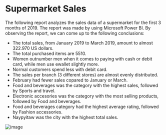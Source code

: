 # Supermarket Sales


Τhe following report analyzes the sales data of a supermarket for the first 3 months of 2019. The report was made by using Microsoft Power BI. By observing the report, we can come up to the following conclusions:

* The total sales, from January 2019 to March 2019, amount to almost 322.970 US dollars.
* The total purchased items are 5510.
* Women outnumber men when it comes to paying with cash or debit card, while men use ewallet slightly more.
* Normal customers spend less with debit card.
* The sales per branch (3 different stores) are almost evenly distributed.
* February had fewer sales copared to January or March.
* Food and beverages was the category with the highest sales, followed by Sports and travel.
* Electronic  accesories was the category with the most selling products, followed by Food and beverages.
* Food and beverages category had the highest average rating, followed by Fashion accessories.
* Naypyitaw was the city with the highest total sales.


![image](https://user-images.githubusercontent.com/99084086/205498392-7c260302-f5ee-47f0-a00d-03929613c821.png)
